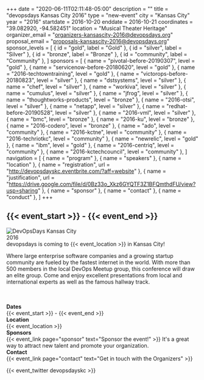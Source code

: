 +++
date = "2020-06-11T02:11:48-05:00"
description = ""
title = "devopsdays Kansas City 2016"
type = "new-event"
city = "Kansas City"
year = "2016"
startdate = 2016-10-20
enddate = 2016-10-21
coordinates = "39.082920, -94.582451"
location = "Musical Theater Heritage"
organizer_email = "organizers-kansascity-2016@devopsdays.org"
proposal_email = "proposals-kansascity-2016@devopsdays.org"
sponsor_levels = [
    { id = "gold", label = "Gold" },
    { id = "silver", label = "Silver" },
    { id = "bronze", label = "Bronze" },
    { id = "community", label = "Community" },
]
sponsors = [
    { name = "pivotal-before-20190307", level = "gold" },
    { name = "servicenow-before-20180620", level = "gold" },
    { name = "2016-techtowntraining", level = "gold" },
    { name = "victorops-before-20180823", level = "silver" },
    { name = "dstsystems", level = "silver" },
    { name = "chef", level = "silver" },
    { name = "workiva", level = "silver" },
    { name = "cumulus", level = "silver" },
    { name = "jfrog", level = "silver" },
    { name = "thoughtworks-products", level = "bronze" },
    { name = "2016-otsi", level = "silver" },
    { name = "netapp", level = "silver" },
    { name = "redhat-before-20190528", level = "silver" },
    { name = "2016-vml", level = "silver" },
    { name = "bmc", level = "bronze" },
    { name = "2016-ku", level = "bronze" },
    { name = "2016-codero", level = "bronze" },
    { name = "ado", level = "community" },
    { name = "2016-kctne", level = "community" },
    { name = "2016-techriotkc", level = "community" },
    { name = "newrelic", level = "gold" },
    { name = "ibm", level = "gold" },
    { name = "2016-centriq", level = "community" },
    { name = "2016-kctechcouncil", level = "community" },
]
navigation = [
    { name = "program" },
    { name = "speakers" },
    { name = "location" },
    { name = "registration", url = "http://devopsdayskc.eventbrite.com/?aff=website" },
    { name = "justification", url = "https://drive.google.com/file/d/0Bz33o_Xkz6GYQTF3Z1BFQmthdFU/view?usp=sharing" },
    { name = "sponsor" },
    { name = "contact" },
    { name = "conduct" },
]
+++
<h2>{{< event_start >}} - {{< event_end >}}</h2>

<div style="float:left;">
  <img alt="DevOpsDays Kansas City 2016" src="/events/2016/kansascity/logo.png" style="max-width: 90%;">
</div>

<br>
<br>
devopsdays is coming to {{< event_location >}} in Kansas City!

Where large enterprise software companies and a growing startup community are fueled by the fastest internet in the world. With more than 500 members in the local DevOps Meetup group, this conference will draw an elite group. Come and enjoy excellent presentations from local and international experts as well as the famous hallway track.

<br>
<br>

<div class = "row">
  <div class = "col-md-2">
    <strong>Dates</strong>
  </div>
  <div class = "col-md-8">
    {{< event_start >}} - {{< event_end >}}
  </div>
</div>

<div class = "row">
  <div class = "col-md-2">
    <strong>Location</strong>
  </div>
  <div class = "col-md-8">
    {{< event_location >}}
  </div>
</div>

<!-- <div class = "row">
  <div class = "col-md-2">
    <strong>Propose</strong>
  </div>
  <div class = "col-md-8">
    {{< event_link page="propose" text="Propose a talk!" >}}
  </div>
</div> -->

<!-- <div class = "row">
  <div class = "col-md-2">
    <strong>Register</strong>
  </div>
  <div class = "col-md-8">
    {{< event_link page="registration" text="Register to attend the conference!" >}}
  </div>
</div> -->

<!-- <div class = "row">
  <div class = "col-md-2">
    <strong>Program</strong>
  </div>
  <div class = "col-md-8">
    View the {{< event_link page="program" text="program." >}}
  </div>
</div> -->

<!-- <div class = "row">
  <div class = "col-md-2">
    <strong>Speakers</strong>
  </div>
  <div class = "col-md-8">
    Check out the {{< event_link page="speakers" text="speakers!" >}}
  </div>
</div> -->

<div class = "row">
  <div class = "col-md-2">
    <strong>Sponsors</strong>
  </div>
  <div class = "col-md-8">
    {{< event_link page="sponsor" text="Sponsor the event!" >}} It's a great way to attract new talent and promote your organization.
  </div>
</div>

<div class = "row">
  <div class = "col-md-2">
    <strong>Contact</strong>
  </div>
  <div class = "col-md-8">
    {{< event_link page="contact" text="Get in touch with the Organizers" >}}
  </div>
</div>

{{< event_twitter devopsdayskc >}}
